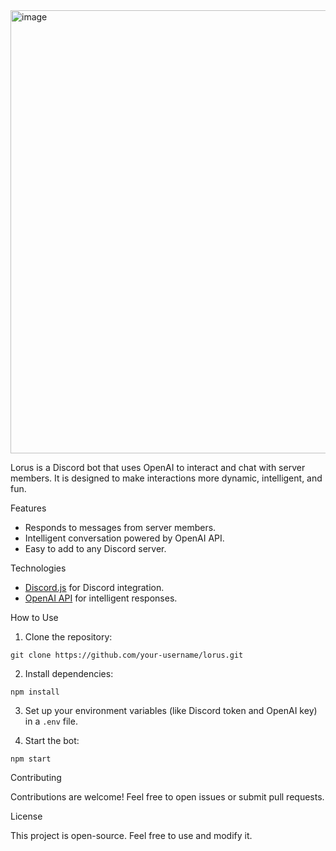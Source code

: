 <img width="1527" height="709" alt="image" src="https://github.com/user-attachments/assets/0f34c598-b448-47cf-8b63-c5946ef99998" />

Lorus is a Discord bot that uses OpenAI to interact and chat with server members. It is designed to make interactions more dynamic, intelligent, and fun.

Features

* Responds to messages from server members.
* Intelligent conversation powered by OpenAI API.
* Easy to add to any Discord server.

Technologies

* [Discord.js](https://discord.js.org/) for Discord integration.
* [OpenAI API](https://openai.com/api) for intelligent responses.

How to Use

1. Clone the repository:

```
git clone https://github.com/your-username/lorus.git
```

2. Install dependencies:

```
npm install
```

3. Set up your environment variables (like Discord token and OpenAI key) in a `.env` file.

4. Start the bot:

```
npm start
```

Contributing

Contributions are welcome! Feel free to open issues or submit pull requests.

License

This project is open-source. Feel free to use and modify it.
